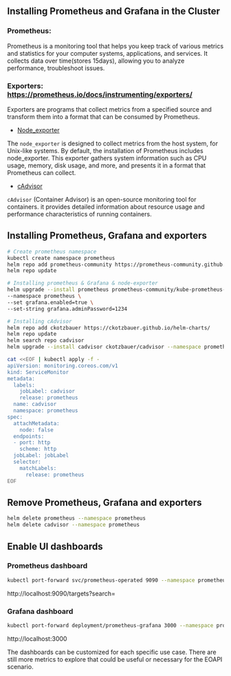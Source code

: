 ## Installing Prometheus and Grafana in the Cluster

### Prometheus:

Prometheus is a monitoring tool that helps you keep track of various metrics and statistics for your computer systems, applications, and services. It collects data over time(stores 15days), allowing you to analyze performance, troubleshoot issues.

### Exporters: https://prometheus.io/docs/instrumenting/exporters/

Exporters are programs that collect metrics from a specified source and transform them into a format that can be consumed by Prometheus.

- [Node_exporter](https://github.com/prometheus/node_exporter)

The `node_exporter` is designed to collect metrics from the host system, for Unix-like systems.
By default, the installation of Prometheus includes node_exporter. This exporter gathers system information such as CPU usage, memory, disk usage, and more, and presents it in a format that Prometheus can collect.


- [cAdvisor](https://github.com/google/cadvisor)

`cAdvisor` (Container Advisor) is an open-source monitoring tool for containers. it provides detailed information about resource usage and performance characteristics of running containers.

## Installing  Prometheus, Grafana and exporters


```sh
# Create prometheus namespace
kubectl create namespace prometheus
helm repo add prometheus-community https://prometheus-community.github.io/helm-charts
helm repo update

# Installing prometheus & Grafana & node-exporter
helm upgrade --install prometheus prometheus-community/kube-prometheus-stack \
--namespace prometheus \
--set grafana.enabled=true \
--set-string grafana.adminPassword=1234 

# Installing cAdvisor
helm repo add ckotzbauer https://ckotzbauer.github.io/helm-charts/
helm repo update
helm search repo cadvisor
helm upgrade --install cadvisor ckotzbauer/cadvisor --namespace prometheus

cat <<EOF | kubectl apply -f -
apiVersion: monitoring.coreos.com/v1
kind: ServiceMonitor
metadata:
  labels:
    jobLabel: cadvisor
    release: prometheus
  name: cadvisor
  namespace: prometheus
spec:
  attachMetadata:
    node: false
  endpoints:
  - port: http
    scheme: http
  jobLabel: jobLabel
  selector:
    matchLabels:
      release: prometheus
EOF
```
## Remove Prometheus, Grafana and exporters

```sh
helm delete prometheus --namespace prometheus
helm delete cadvisor --namespace prometheus
```

## Enable UI dashboards

### Prometheus dashboard

```sh
kubectl port-forward svc/prometheus-operated 9090 --namespace prometheus
```


http://localhost:9090/targets?search=


### Grafana dashboard

```sh
kubectl port-forward deployment/prometheus-grafana 3000 --namespace prometheus
```
http://localhost:3000


The dashboards can be customized for each specific use case. There are still more metrics to explore that could be useful or necessary for the EOAPI scenario.


